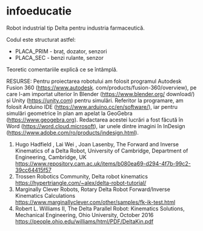 # infoeducatie
Robot industrial tip Delta pentru industria farmaceutică.

Codul este structurat astfel:
  - PLACA_PRIM - braț, dozator, senzori
  - PLACA_SEC - benzi rulante, senzor

Teoretic comentariile explică ce se întâmplă.


RESURSE:
Pentru proiectarea robotului am folosit programul Autodesk Fusion 360 (https://www.autodesk.
com/products/fusion-360/overview), pe care l-am importat ulterior în Blender (https://www.blender.org/
download/) și Unity (https://unity.com) pentru simulări. Referitor la programare, am folosit Arduino IDE
(https://www.arduino.cc/en/software/), iar pentru simulări geometrice în plan am apelat la GeoGebra
(https://www.geogebra.org). Redactarea acestei lucrări a fost făcută în Word (https://word.cloud.microsoft), iar unele dintre imagini în InDesign (https://www.adobe.com/ro/products/indesign.html).
1. Hugo Hadfield , Lai Wei , Joan Lasenby, The Forward and Inverse Kinematics of a Delta Robot, University of Cambridge, Department of Engineering, Cambridge, UK
	 https://www.repository.cam.ac.uk/items/b080ea69-d294-4f7b-99c2-39cc64415f57
2. Trossen Robotics Community, Delta robot kinematics
https://hypertriangle.com/~alex/delta-robot-tutorial/
3. Marginally Clever Robots, Rotary Delta Robot Forward/Inverse Kinematics Calculations
https://www.marginallyclever.com/other/samples/fk-ik-test.html
4. Robert L. Williams II, The Delta Parallel Robot: Kinematics Solutions, Mechanical Engineering, Ohio
University, October 2016
https://people.ohio.edu/williams/html/PDF/DeltaKin.pdf
